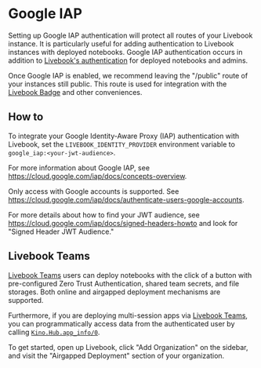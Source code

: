 # Google IAP

Setting up Google IAP authentication will protect all routes of your Livebook instance. It is particularly useful for adding authentication to Livebook instances with deployed notebooks. Google IAP authentication occurs in addition to [Livebook's authentication](../authentication.md) for deployed notebooks and admins.

Once Google IAP is enabled, we recommend leaving the "/public" route of your instances still public. This route is used for integration with the [Livebook Badge](https://livebook.dev/badge/) and other conveniences.

## How to

To integrate your Google Identity-Aware Proxy (IAP) authentication with Livebook,
set the `LIVEBOOK_IDENTITY_PROVIDER` environment variable to `google_iap:<your-jwt-audience>`.

For more information about Google IAP, see https://cloud.google.com/iap/docs/concepts-overview.

Only access with Google accounts is supported. See https://cloud.google.com/iap/docs/authenticate-users-google-accounts.

For more details about how to find your JWT audience, see https://cloud.google.com/iap/docs/signed-headers-howto and look for "Signed Header JWT Audience."

## Livebook Teams

[Livebook Teams](https://livebook.dev/teams/) users can deploy notebooks with the click of a button with pre-configured Zero Trust Authentication, shared team secrets, and file storages. Both online and airgapped deployment mechanisms are supported.

Furthermore, if you are deploying multi-session apps via [Livebook Teams](https://livebook.dev/teams/), you can programmatically access data from the authenticated user by calling [`Kino.Hub.app_info/0`](https://hexdocs.pm/kino/Kino.Hub.html#app_info/0).

To get started, open up Livebook, click "Add Organization" on the sidebar, and visit the "Airgapped Deployment" section of your organization.
